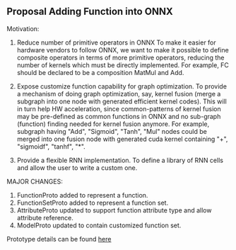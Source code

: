 <!--
Copyright (c) ONNX Project Contributors
-->

<!--- SPDX-License-Identifier: Apache-2.0 -->

## Proposal Adding Function into ONNX

Motivation:

1. Reduce number of primitive operators in ONNX
To make it easier for hardware vendors to follow ONNX, we want to make it possible to define composite operators in terms of more primitive operators, reducing the number of kernels which must be directly implemented. For example, FC should be declared to be a composition MatMul and Add.

2. Expose customize function capability for graph optimization.
To provide a mechanism of doing graph optimization, say, kernel fusion (merge a subgraph into one node with generated efficient kernel codes). This will in turn help HW acceleration, since common-patterns of kernel fusion may be pre-defined as common functions in ONNX and no sub-graph (function) finding needed for kernel fusion anymore. For example, subgraph having "Add", "Sigmoid", "Tanh", "Mul" nodes could be merged into one fusion node with generated cuda kernel containing "+", "sigmoidf", "tanhf", "*".

3. Provide a flexible RNN implementation.
To define a library of RNN cells and allow the user to write a custom one.

MAJOR CHANGES:

1. FunctionProto added to represent a function.
2. FunctionSetProto added to represent a function set.
3. AttributeProto updated to support function attribute type and allow attribute reference.
4. ModelProto updated to contain customized function set.

Prototype details can be found [here](https://github.com/linkerzhang/onnx/blob/kezhan/add_function_private/onnx/onnx.in.proto)

